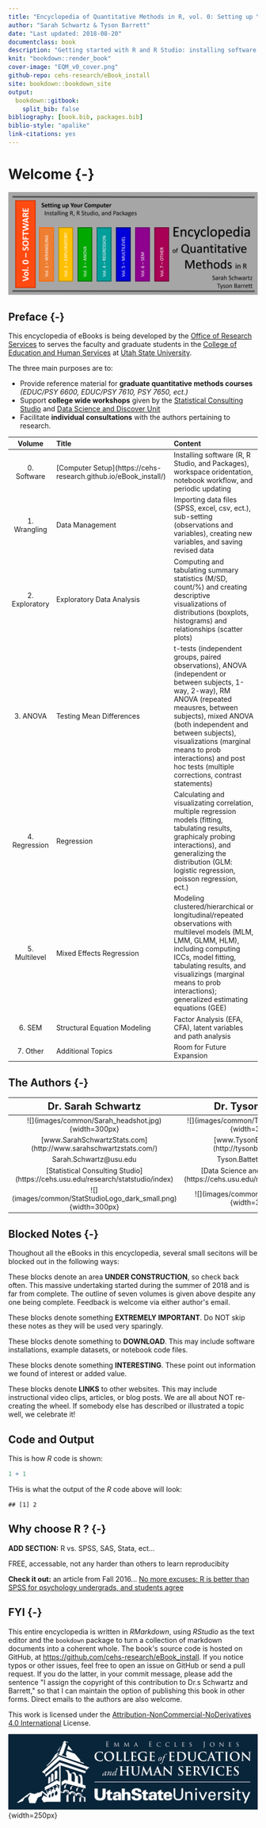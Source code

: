 ```yaml
--- 
title: "Encyclopedia of Quantitative Methods in R, vol. 0: Setting up Your Computer"
author: "Sarah Schwartz & Tyson Barrett"
date: "Last updated: 2018-08-20"
documentclass: book
description: "Getting started with R and R Studio: installing software and package management."
knit: "bookdown::render_book"
cover-image: "EQM_v0_cover.png"
github-repo: cehs-research/eBook_install
site: bookdown::bookdown_site
output:
  bookdown::gitbook:
    split_bib: false
bibliography: [book.bib, packages.bib]
biblio-style: "apalike"
link-citations: yes
---
```




# Welcome {-}

![](images/common/EQM_v0_header.png)







## Preface {-}

This encyclopedia of eBooks is being developed by the [Office of Research Services](https://cehs.usu.edu/research/index) to serves the faculty and graduate students in the [College of Education and Human Services](https://cehs.usu.edu/) at [Utah State University](http://www.usu.edu/).  



The three main purposes are to: 

* Provide reference material for **graduate quantitative methods courses** *(EDUC/PSY 6600, EDUC/PSY 7610, PSY 7650, ect.)*  
* Support **college wide workshops** given by the [Statistical Consulting Studio](https://cehs.usu.edu/research/statstudio/index) and [Data Science and Discover Unit](https://cehs.usu.edu/research/dsdu/index)
* Facilitate **individual consultations** with the authors pertaining to research.


<table>
 <thead>
  <tr>
   <th style="text-align:center;"> Volume </th>
   <th style="text-align:left;"> Title </th>
   <th style="text-align:left;"> Content </th>
  </tr>
 </thead>
<tbody>
  <tr>
   <td style="text-align:center;"> 0. Software </td>
   <td style="text-align:left;"> [Computer Setup](https://cehs-research.github.io/eBook_install/) </td>
   <td style="text-align:left;"> Installing software (R, R Studio, and Packages), workspace oridentation, notebook workflow, and periodic updating </td>
  </tr>
  <tr>
   <td style="text-align:center;"> 1. Wrangling </td>
   <td style="text-align:left;"> Data Management </td>
   <td style="text-align:left;"> Importing data files (SPSS, excel, csv, ect.), sub-setting (observations and variables), creating new variables, and saving revised data </td>
  </tr>
  <tr>
   <td style="text-align:center;"> 2. Exploratory </td>
   <td style="text-align:left;"> Exploratory Data Analysis </td>
   <td style="text-align:left;"> Computing and tabulating summary statistics (M/SD, count/%) and creating descriptive visualizations of distributions (boxplots, histograms) and relationships (scatter plots) </td>
  </tr>
  <tr>
   <td style="text-align:center;"> 3. ANOVA </td>
   <td style="text-align:left;"> Testing Mean Differences </td>
   <td style="text-align:left;"> t-tests (independent groups, paired observations), ANOVA (independent or between subjects, 1-way, 2-way), RM ANOVA (repeated meausres, between subjects), mixed ANOVA (both independent and between subjects), visualizations (marginal means to prob interactions) and post hoc tests (multiple corrections, contrast statements) </td>
  </tr>
  <tr>
   <td style="text-align:center;"> 4. Regression </td>
   <td style="text-align:left;"> Regression </td>
   <td style="text-align:left;"> Calculating and visualizating correlation, multiple regression models (fitting, tabulating results, graphicaly probing interactions), and generalizing the distribution (GLM: logistic regression, poisson regression, ect.) </td>
  </tr>
  <tr>
   <td style="text-align:center;"> 5. Multilevel </td>
   <td style="text-align:left;"> Mixed Effects Regression </td>
   <td style="text-align:left;"> Modeling clustered/hierarchical or longitudinal/repeated observations with multilevel models (MLM, LMM, GLMM, HLM), including computing ICCs, model fitting, tabulating results, and visualizings (marginal means to prob interactions); generalized estimating equations (GEE) </td>
  </tr>
  <tr>
   <td style="text-align:center;"> 6. SEM </td>
   <td style="text-align:left;"> Structural Equation Modeling </td>
   <td style="text-align:left;"> Factor Analysis (EFA, CFA), latent variables and path analysis </td>
  </tr>
  <tr>
   <td style="text-align:center;"> 7. Other </td>
   <td style="text-align:left;"> Additional Topics </td>
   <td style="text-align:left;"> Room for Future Expansion </td>
  </tr>
</tbody>
</table>


## The Authors {-}


<table>
 <thead>
  <tr>
   <th style="text-align:center;font-size: 20px;"> Dr. Sarah Schwartz </th>
   <th style="text-align:center;font-size: 20px;"> Dr. Tyson Barrett </th>
  </tr>
 </thead>
<tbody>
  <tr>
   <td style="text-align:center;"> ![](images/common/Sarah_headshot.jpg){width=300px} </td>
   <td style="text-align:center;"> ![](images/common/Tyson_headshot.jpg){width=300px} </td>
  </tr>
  <tr>
   <td style="text-align:center;"> [www.SarahSchwartzStats.com](http://www.sarahschwartzstats.com/) </td>
   <td style="text-align:center;"> [www.TysonBarrett.com](http://tysonbarrett.com/) </td>
  </tr>
  <tr>
   <td style="text-align:center;"> Sarah.Schwartz@usu.edu </td>
   <td style="text-align:center;"> Tyson.Battett@usu.edu </td>
  </tr>
  <tr>
   <td style="text-align:center;"> [Statistical Consulting Studio](https://cehs.usu.edu/research/statstudio/index) </td>
   <td style="text-align:center;"> [Data Science and Discover Unit](https://cehs.usu.edu/research/dsdu/index) </td>
  </tr>
  <tr>
   <td style="text-align:center;"> ![](images/common/StatStudioLogo_dark_small.png){width=300px} </td>
   <td style="text-align:center;"> ![](images/common/dsdu_logo.PNG){width=300px} </td>
  </tr>
</tbody>
</table>


## Blocked Notes {-}

Thoughout all the eBooks in this encyclopedia, several small secitons will be blocked out in the following ways:

<div class="rmdconstruct">
<p>These blocks denote an area <strong>UNDER CONSTRUCTION</strong>, so check back often. This massive undertaking started during the summer of 2018 and is far from complete. The outline of seven volumes is given above despite any one being complete. Feedback is welcome via either author's email.</p>
</div>


<div class="rmdimportant">
<p>These blocks denote something <strong>EXTREMELY IMPORTANT</strong>. Do NOT skip these notes as they will be used very sparingly.</p>
</div>


<div class="rmddownload">
<p>These blocks denote something to <strong>DOWNLOAD</strong>. This may include software installations, example datasets, or notebook code files.</p>
</div>


<div class="rmdlightbulb">
<p>These blocks denote something <strong>INTERESTING</strong>. These point out information we found of interest or added value.</p>
</div>



<div class="rmdlink">
<p>These blocks denote <strong>LINKS</strong> to other websites. This may include instructional video clips, articles, or blog posts. We are all about NOT re-creating the wheel. If somebody else has described or illustrated a topic well, we celebrate it!</p>
</div>


## Code and Output

This is how $R$ code is shown:


```r
1 + 1
```

THis is what the output of the $R$ code above will look:


```
## [1] 2
```


## Why choose R ?  {-}



<div class="rmdconstruct">
<p><strong>ADD SECTION:</strong> R vs. SPSS, SAS, Stata, ect...</p>
<p>FREE, accessable, not any harder than others to learn reproducibity</p>
</div>


<div class="rmdlink">
<p><strong>Check it out:</strong> an article from Fall 2016... <a href="https://datahowler.wordpress.com/2016/09/10/no-more-excuses-r-is-better-than-spss-for-psychology-undergrads-and-students-agree/">No more excuses: R is better than SPSS for psychology undergrads, and students agree</a></p>
</div>



## FYI  {-}

This entire encyclopedia is written in $R Markdown$, using $R Studio$ as the text editor and the `bookdown` package to turn a collection of markdown documents into a coherent whole. The book's source code is hosted on GitHub, at https://github.com/cehs-research/eBook_install. If you notice typos or other issues, feel free to open an issue on GitHub or send a pull request. If you do the latter, in your commit message, please add the sentence "I assign the copyright of this contribution to Dr.s Schwartz and Barrett," so that I can maintain the option of publishing this book in other forms. Direct emails to the authors are also welcome.

This work is licensed under the [Attribution-NonCommercial-NoDerivatives 4.0 International](https://creativecommons.org/licenses/by-nc-nd/4.0/legalcode) License. 



![](images/common/Education_Logo_WHITE-02.png){width=250px}
